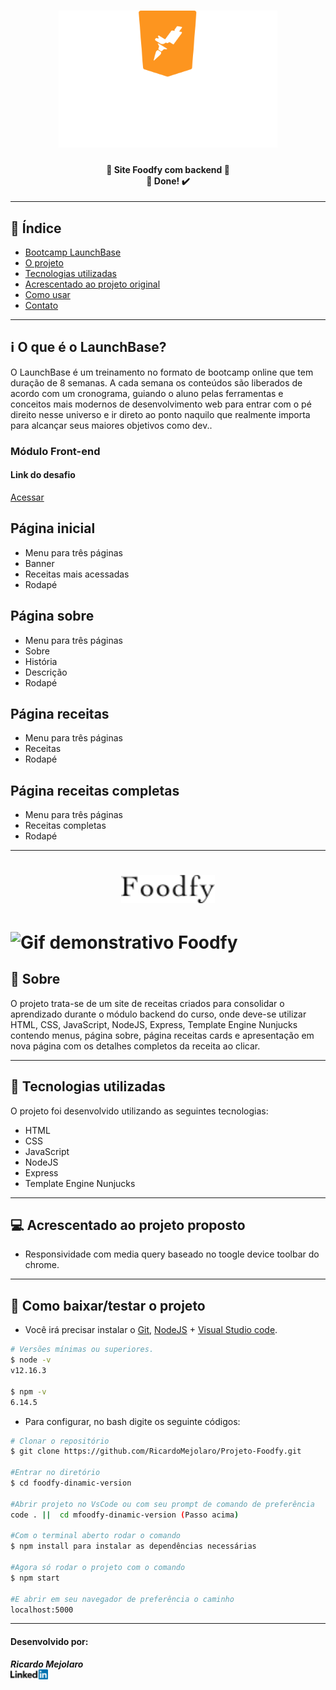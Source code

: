 <h1 align=center>
<img src="public/assets/logo-launchbase.svg" alt="Bootcamp LaunchBase" width="350px">
</h1>

<h4 align="center"> 
🚀 Site Foodfy com backend 🚀 <br/> 🚀 Done! ✔️
</h4>

---

## 📑️ Índice

- [Bootcamp LaunchBase](#ℹ️-O-que-é-o-LaunchBase)
- [O projeto](#📝️-Sobre)
- [Tecnologias utilizadas](#🚀️-Tecnologias-utilizadas)
- [Acrescentado ao projeto original](#💻️-Acrescentado-ao-projeto-original)
- [Como usar](#💾️-Como-baixar/testar-o-projeto)
- [Contato](#-Desenvolvido-por:)

---

## ℹ️ O que é o LaunchBase?

O LaunchBase é um treinamento no formato de bootcamp online que tem duração de 8 semanas. A cada semana os conteúdos são liberados de acordo com um cronograma, guiando o aluno pelas ferramentas e conceitos mais modernos de desenvolvimento web para entrar com o pé direito nesse universo e ir direto ao ponto naquilo que realmente importa para alcançar seus maiores objetivos como dev..

### Módulo Front-end

<h4>Link do desafio</h4>
<a href="https://github.com/Rocketseat/bootcamp-launchbase-desafios-03/blob/master/desafios/03-refatorando-foodfy.md" target="_blank">Acessar</a>

<h2>Página inicial</h2>
<ul>
  <li>Menu para três páginas</li>
  <li>Banner</li>
  <li>Receitas mais acessadas</li>
  <li>Rodapé</li>
</ul>

<h2>Página sobre</h2>
<ul>
  <li>Menu para três páginas</li>
  <li>Sobre</li>
  <li>História</li>
  <li>Descrição</li>
  <li>Rodapé</li>
</ul>

<h2>Página receitas</h2>
<ul>
  <li>Menu para três páginas</li>
  <li>Receitas</li>
  <li>Rodapé</li>
</ul>

<h2>Página receitas completas</h2>
<ul>
  <li>Menu para três páginas</li>
  <li>Receitas completas</li>
  <li>Rodapé</li>
</ul>

---

<h1 align=center>
<img src="public/assets/logo.png" alt="Foodfy logo" width="150">
</h1>

<h1>
<img src="public/assets/foodfy.gif" alt="Gif demonstrativo Foodfy">
</h1>

## 📝️ Sobre

O projeto trata-se de um site de receitas criados para consolidar o aprendizado
durante o módulo backend do curso, onde deve-se utilizar HTML, CSS, JavaScript,
NodeJS, Express, Template Engine Nunjucks contendo menus, página sobre, página
receitas cards e apresentação em nova página com os detalhes completos da
receita ao clicar.

---

## 🚀️ Tecnologias utilizadas

O projeto foi desenvolvido utilizando as seguintes tecnologias:

- HTML
- CSS
- JavaScript
- NodeJS
- Express
- Template Engine Nunjucks

---

## 💻️ Acrescentado ao projeto proposto

- Responsividade com media query baseado no toogle device toolbar do chrome.

---

## 💾️ Como baixar/testar o projeto

- Você irá precisar instalar o [Git](https://git-scm.com/), [NodeJS](https://nodejs.org/pt-br/download/) + [Visual Studio code](https://code.visualstudio.com/).

```bash
# Versões mínimas ou superiores.
$ node -v
v12.16.3

$ npm -v
6.14.5
```

- Para configurar, no bash digite os seguinte códigos:

```bash
# Clonar o repositório
$ git clone https://github.com/RicardoMejolaro/Projeto-Foodfy.git

#Entrar no diretório
$ cd foodfy-dinamic-version

#Abrir projeto no VsCode ou com seu prompt de comando de preferência
code . ||  cd mfoodfy-dinamic-version (Passo acima) 

#Com o terminal aberto rodar o comando
$ npm install para instalar as dependências necessárias

#Agora só rodar o projeto com o comando
$ npm start

#E abrir em seu navegador de preferência o caminho
localhost:5000

```
---

#### Desenvolvido por:

***Ricardo Mejolaro*** 
<br/> 
<a href="https://www.linkedin.com/in/ricardo-mejolaro/">
<img src="public/assets/linkedin.png">
</a>
